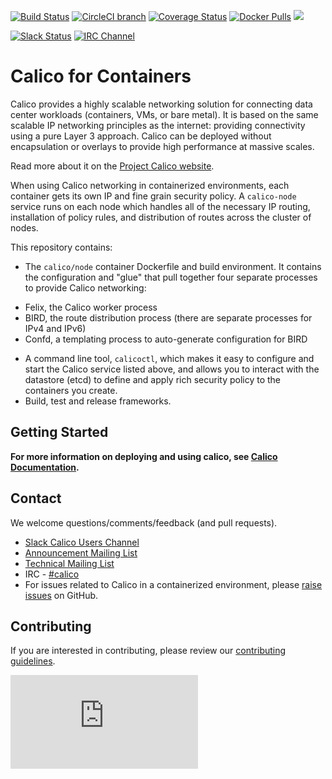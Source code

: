 <!--- master only -->
[![Build Status](https://semaphoreci.com/api/v1/calico/calico-containers/branches/master/shields_badge.svg)](https://semaphoreci.com/calico/calico-containers)
[![CircleCI branch](https://img.shields.io/circleci/project/projectcalico/calico-containers/master.svg?label=calicoctl)](https://circleci.com/gh/projectcalico/calico-containers/tree/master)
[![Coverage Status](https://coveralls.io/repos/github/projectcalico/calico-containers/badge.svg?branch=master)](https://coveralls.io/github/projectcalico/calico-containers?branch=master)
[![Docker Pulls](https://img.shields.io/docker/pulls/calico/node.svg)](https://hub.docker.com/r/calico/node/)
[![](https://badge.imagelayers.io/calico/node:latest.svg)](https://imagelayers.io/?images=calico/node:latest)

[![Slack Status](https://slack.projectcalico.org/badge.svg)](https://slack.projectcalico.org)
[![IRC Channel](https://img.shields.io/badge/irc-%23calico-blue.svg)](https://kiwiirc.com/client/irc.freenode.net/#calico)
<!--- end of master only -->

# Calico for Containers

Calico provides a highly scalable networking solution for connecting data
center workloads (containers, VMs, or bare metal).  It is based on the same
scalable IP networking principles as the internet: providing connectivity using
a pure Layer 3 approach.  Calico can be deployed without encapsulation or
overlays to provide high performance at massive scales.

Read more about it on the [Project Calico website](https://www.projectcalico.org).

When using Calico networking in containerized environments, each container
gets its own IP and fine grain security policy.  A `calico-node` service runs
on each node which handles all of the necessary IP routing, installation of
policy rules, and distribution of routes across the cluster of nodes.

This repository contains:
-  The `calico/node` container Dockerfile and build environment.  It contains
  the configuration and "glue" that pull together four separate processes to
  provide Calico networking:
  * Felix, the Calico worker process
  * BIRD, the route distribution process
    (there are separate processes for IPv4 and IPv6)
  * Confd, a templating process to auto-generate configuration for BIRD
-  A command line tool, `calicoctl`, which makes it easy to configure
   and start the Calico service listed above, and allows you to interact with
   the datastore (etcd) to define and apply rich security policy to the
   containers you create.
-  Build, test and release frameworks.

## Getting Started

**For more information on deploying and using calico, see [Calico Documentation](http://docs.projectcalico.org).**

## Contact

We welcome questions/comments/feedback (and pull requests).

* [Slack Calico Users Channel](https://slack.projectcalico.org)
* [Announcement Mailing List](http://lists.projectcalico.org/mailman/listinfo/calico-announce_lists.projectcalico.org)
* [Technical Mailing List](http://lists.projectcalico.org/mailman/listinfo/calico-tech_lists.projectcalico.org)
* IRC - [#calico](https://kiwiirc.com/client/irc.freenode.net/#calico)
* For issues related to Calico in a containerized environment, please
[raise issues](https://github.com/projectcalico/calico-containers/issues/new) on
GitHub.

## Contributing

If you are interested in contributing, please review our [contributing guidelines](CONTRIBUTING.md).

[![Analytics](https://calico-ga-beacon.appspot.com/UA-52125893-3/calico-containers/README.md?pixel)](https://github.com/igrigorik/ga-beacon)
